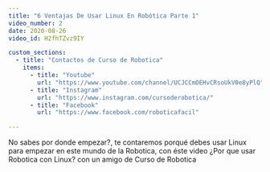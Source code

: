 ```yaml
---
title: "6 Ventajas De Usar Linux En Robótica Parte 1"
video_number: 2
date: 2020-08-26
video_id: H2fhTZvz9IY

custom_sections:
  - title: "Contactos de Curso de Robotica"
    items:
      - title: "Youtube"
        url: "https://www.youtube.com/channel/UCJCCmOEHvCRsoUkV0e8yPlQ"
      - title: "Instagram"
        url: "https://www.instagram.com/cursoderobotica/"
      - title: "Facebook"
        url: "https://www.facebook.com/roboticafacil"

---
```


No sabes por donde empezar?, te contaremos porqué debes usar Linux para empezar en este mundo de la Robotica, con éste video ¿Por que usar Robotica con Linux? con un amigo de Curso de Robotica
